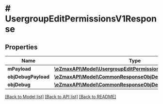 # # UsergroupEditPermissionsV1Response

## Properties

Name | Type | Description | Notes
------------ | ------------- | ------------- | -------------
**mPayload** | [**\eZmaxAPI\Model\UsergroupEditPermissionsV1ResponseMPayload**](UsergroupEditPermissionsV1ResponseMPayload.md) |  |
**objDebugPayload** | [**\eZmaxAPI\Model\CommonResponseObjDebugPayload**](CommonResponseObjDebugPayload.md) |  | [optional]
**objDebug** | [**\eZmaxAPI\Model\CommonResponseObjDebug**](CommonResponseObjDebug.md) |  | [optional]

[[Back to Model list]](../../README.md#models) [[Back to API list]](../../README.md#endpoints) [[Back to README]](../../README.md)
